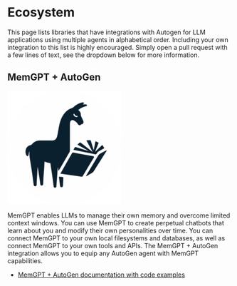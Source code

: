 # Ecosystem

This page lists libraries that have integrations with Autogen for LLM applications using multiple agents in alphabetical order. Including your own integration to this list is highly encouraged. Simply open a pull request with a few lines of text, see the dropdown below for more information.


## MemGPT + AutoGen


![Agent Chat Example](img/ecosystem-memgpt.png)

MemGPT enables LLMs to manage their own memory and overcome limited context windows. You can use MemGPT to create perpetual chatbots that learn about you and modify their own personalities over time. You can connect MemGPT to your own local filesystems and databases, as well as connect MemGPT to your own tools and APIs. The MemGPT + AutoGen integration allows you to equip any AutoGen agent with MemGPT capabilities.

- [MemGPT + AutoGen documentation with code examples](https://memgpt.readthedocs.io/en/latest/autogen/)
